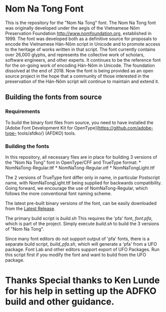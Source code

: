 # Nom Na Tong Font

This is the repository for the "Nom Na Tong" font. The Nom Na Tong font was originally developed under the aegis of the Vietnamese Nôm Preservation Foundation <http://www.nomfoundation.org>, established in 1999. The font was developed both as a definitive source for proposals to encode the Vietnamese Hán-Nôm script in Unicode and to promote access to the heritage of works written in that script. The font currently contains over 26,000 glyphs, and represents the collective work of scholars, software engineers, and other experts. It continues to be the reference font for the on-going work of encoding Hán-Nôm in Unicode. The foundation dissolved at the end of 2018. Now the font is being provided as an open source project in the hope that a community of those interested in the preservation of the Hán-Nôm script will continue to maintain and extend it.

## Building the fonts from source

### Requirements

To build the binary font files from source, you need to have installed the [Adobe Font Development Kit for OpenType](https://github.com/adobe-type- tools/afdko/) (AFDKO) tools.

### Building the fonts

In this repository, all necessary files are in place for building 3 versions of the "Nom Na Tong" font in OpenType/CFF and TrueType format: * NomNaTong-Regular.ttf * NomNaTong-Regular.otf * NomNaTongLight.ttf


The 2 versions of TrueType font differ only in name, in particular Postscript name, with NomNaTongLight.ttf being supplied for backwards compatibility. Going forward, we encourage the use of NomNaTong-Regular, which follows the more conventional font naming scheme.

The latest pre-built binary versions of the font, can be easily downloaded from the [Latest Release](https://github.com/nomfoundation/font/releases/latest/).

The primary build script is *build.sh* This requires the 'pfa' font, *font.pfa*, which is part of the project. Simply execute *build.sh* to build the 3 versions of "Nom Na Tong".

Since many font editors do not support output of 'pfa' fonts, there is a separate build script, *build_pfa.sh*, which will generate a 'pfa' from a UFO package. Font Lab and other editors support export of UFO Packages. Run this script first if you modify the font and want to build from the UFO package.

# Thanks Special thanks to Ken Lunde for his help in setting up the ADFKO build and other guidance. 